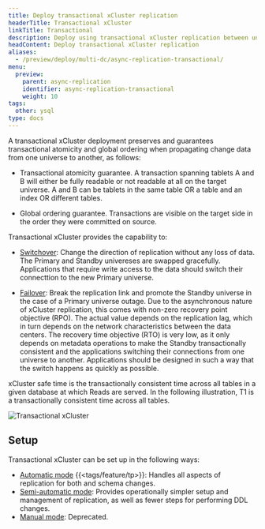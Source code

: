 ```yaml
---
title: Deploy transactional xCluster replication
headerTitle: Transactional xCluster
linkTitle: Transactional
description: Deploy using transactional xCluster replication between universes
headContent: Deploy transactional xCluster replication
aliases:
  - /preview/deploy/multi-dc/async-replication-transactional/
menu:
  preview:
    parent: async-replication
    identifier: async-replication-transactional
    weight: 10
tags:
  other: ysql
type: docs
---
```


A transactional xCluster deployment preserves and guarantees transactional atomicity and global ordering when propagating change data from one universe to another, as follows:

- Transactional atomicity guarantee. A transaction spanning tablets A and B will either be fully readable or not readable at all on the target universe. A and B can be tablets in the same table OR a table and an index OR different tables.

- Global ordering guarantee. Transactions are visible on the target side in the order they were committed on source.

Transactional xCluster provides the capability to:

 - [Switchover](../async-transactional-switchover/): Change the direction of replication without any loss of data. The Primary and Standby univereses are swapped gracefully. Applications that require write access to the data should switch their connecttion to the new Primary universe.

 - [Failover](../async-transactional-failover/): Break the replication link and promote the Standby universe in the case of a Primary universe outage. Due to the asynchronous nature of xCluster replication, this comes with non-zero recovery point objective (RPO). The actual value depends on the replication lag, which in turn depends on the network characteristics between the data centers.
The recovery time objective (RTO) is very low, as it only depends on metadata operations to make the Standby transactionally consistent and the applications switching their connections from one universe to another. Applications should be designed in such a way that the switch happens as quickly as possible.

xCluster safe time is the transactionally consistent time across all tables in a given database at which Reads are served. In the following illustration, T1 is a transactionally consistent time across all tables.

![Transactional xCluster](/images/deploy/xcluster/xcluster-transactional.png)

## Setup

Transactional xCluster can be set up in the following ways:

- [Automatic mode](../async-transactional-setup-automatic/) {{<tags/feature/tp>}}: Handles all aspects of replication for both and schema changes.
- [Semi-automatic mode](../async-transactional-setup-semi-automatic/): Provides operationally simpler setup and management of replication, as well as fewer steps for performing DDL changes.
- [Manual mode](../async-transactional-setup-manual/): Deprecated.
